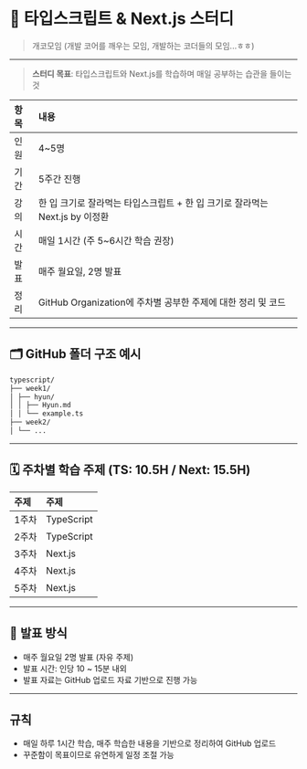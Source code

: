 # 📘 **타입스크립트 & Next.js 스터디**

> 개코모임 (개발 코어를 깨우는 모임, 개발하는 코더들의 모임...ㅎㅎ)
---

> **스터디 목표**: 타입스크립트와 Next.js를 학습하며 매일 공부하는 습관을 들이는 것

| 항목 | 내용                                                                         |
| :--- | :--------------------------------------------------------------------------- |
| 인원 | 4~5명                                                                        |
| 기간 | 5주간 진행                                            |
| 강의 | 한 입 크기로 잘라먹는 타입스크립트 + 한 입 크기로 잘라먹는 Next.js by 이정환 |
| 시간 | 매일 1시간 (주 5~6시간 학습 권장)                                                                  |
| 발표 | 매주 월요일, 2명 발표                                                      |
| 정리 | GitHub Organization에 주차별 공부한 주제에 대한 정리 및 코드                 |

---

## 🗂️ GitHub 폴더 구조 예시

```bash
typescript/
├── week1/
│ ├── hyun/
│ │ ├── Hyun.md
│ │ └── example.ts
├── week2/
│ └── ...
```

---

## 🗓️ 주차별 학습 주제 (TS: 10.5H / Next: 15.5H)

| 주제  | 주제       |
| :---- | :--------- |
| 1주차 | TypeScript |
| 2주차 | TypeScript |
| 3주차 | Next.js |
| 4주차 | Next.js    |
| 5주차 | Next.js    |

---

## 📣 발표 방식

- 매주 월요일 2명 발표 (자유 주제)
- 발표 시간: 인당 10 ~ 15분 내외
- 발표 자료는 GitHub 업로드 자료 기반으로 진행 가능

---

## 규칙

- 매일 하루 1시간 학습, 매주 학습한 내용을 기반으로 정리하여 GitHub 업로드
- 꾸준함이 목표이므로 유연하게 일정 조절 가능
